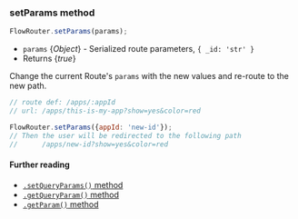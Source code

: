 ### setParams method

```js
FlowRouter.setParams(params);
```

- `params` {*Object*} - Serialized route parameters, `{ _id: 'str' }`
- Returns {*true*}

Change the current Route's `params` with the new values and re-route to the new path.

```js
// route def: /apps/:appId
// url: /apps/this-is-my-app?show=yes&color=red

FlowRouter.setParams({appId: 'new-id'});
// Then the user will be redirected to the following path
//      /apps/new-id?show=yes&color=red
```

#### Further reading

- [`.setQueryParams()` method](https://github.com/veliovgroup/flow-router/blob/master/docs/api/setQueryParams.md)
- [`.getQueryParam()` method](https://github.com/veliovgroup/flow-router/blob/master/docs/api/getQueryParam.md)
- [`.getParam()` method](https://github.com/veliovgroup/flow-router/blob/master/docs/api/getParam.md)
